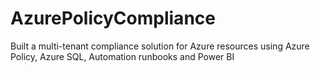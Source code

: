 # AzurePolicyCompliance
Built a multi-tenant compliance solution for Azure resources using Azure Policy, Azure SQL, Automation runbooks and Power BI
